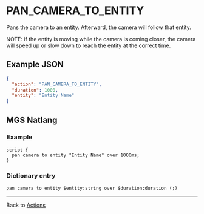 # PAN_CAMERA_TO_ENTITY

Pans the camera to an [entity](../entities). Afterward, the camera will follow that entity.

NOTE: if the entity is moving while the camera is coming closer, the camera will speed up or slow down to reach the entity at the correct time.

## Example JSON

```json
{
  "action": "PAN_CAMERA_TO_ENTITY",
  "duration": 1000,
  "entity": "Entity Name"
}
```

## MGS Natlang

### Example

```mgs
script {
  pan camera to entity "Entity Name" over 1000ms;
}
```

### Dictionary entry

```
pan camera to entity $entity:string over $duration:duration (;)
```

---

Back to [Actions](../actions)
